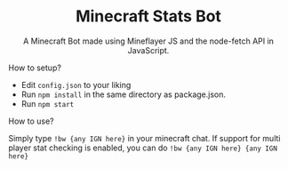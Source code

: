 <div align="center">
  <h1>Minecraft Stats Bot</h1>
  <p>A Minecraft Bot made using Mineflayer JS and the node-fetch API in JavaScript.</p>
</div>
  <p>How to setup?</p>
  <ul>
      <li>Edit <code>config.json</code> to your liking</li>
      <li>Run <code>npm install</code> in the same directory as package.json.</li>
      <li>Run <code>npm start</code></li>
  </ul>

  <p>How to use?</p>
  <p>Simply type <code>!bw {any IGN here}</code> in your minecraft chat. If support for multi player stat checking is enabled, you can do <code>!bw {any IGN here} {any IGN here}</code></p>
